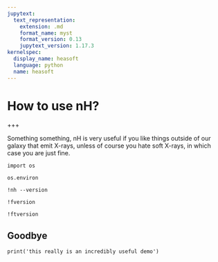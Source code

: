```yaml
---
jupytext:
  text_representation:
    extension: .md
    format_name: myst
    format_version: 0.13
    jupytext_version: 1.17.3
kernelspec:
  display_name: heasoft
  language: python
  name: heasoft
---
```


# How to use nH?

+++

Something something, nH is very useful if you like things outside of our galaxy that emit X-rays, unless of course you hate soft X-rays, in which case you are just fine.

```{code-cell}
import os
```

```{code-cell}
os.environ
```


```{code-cell} ipython3
!nh --version
```

```{code-cell} ipython3
!fversion
```

```{code-cell} ipython3
!ftversion
```

## Goodbye

```{code-cell} ipython3
print('this really is an incredibly useful demo')
```

